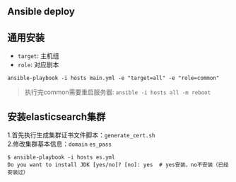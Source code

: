 ## Ansible deploy

## 通用安装

- `target`: 主机组
- `role`: 对应剧本

```shell
ansible-playbook -i hosts main.yml -e "target=all" -e "role=common"
```
> 执行完common需要重启服务器: `ansible -i hosts all -m reboot`

## 安装elasticsearch集群

1.首先执行生成集群证书文件脚本：`generate_cert.sh` <br>
2.修改集群基本信息：`domain` `es_pass`

```shell
$ ansible-playbook -i hosts es.yml 
Do you want to install JDK [yes/no]? [no]: yes  # yes安装，no不安装（已经安装过）
```